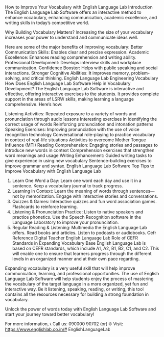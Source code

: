How to Improve Your Vocabulary with English Language Lab
Introduction
The English Language Lab Software offers an interactive method to enhance vocabulary, enhancing communication, academic excellence, and writing skills in today’s competitive world.

Why Building Vocabulary Matters?
Increasing the size of your vocabulary increases your power to understand and communicate ideas well.

Here are some of the major benefits of improving vocabulary:
Better Communication Skills: Enables clear and precise expression.
Academic Excellence: Enhances reading comprehension and writing ability.
Professional Development: Develops interview skills and workplace communication.
Confidence Booster: Helps with public speaking and social interactions.
Stronger Cognitive Abilities: It improves memory, problem-solving, and critical thinking.
English Language Lab Engineering Vocabulary
How Does English Language Lab Software Help in Vocabulary Development?
The English Language Lab Software is interactive and effective, offering interactive exercises to the students. It provides complete support in the areas of LSRW skills, making learning a language comprehensive. Here’s how:

Listening Activities:
Repeated exposure to a variety of words and pronunciation through audio lessons
Interesting exercises in identifying the correct usage of words
Reinforcing pronunciation and intonation patterns
Speaking Exercises:
Improving pronunciation with the use of voice recognition technology
Conversational role-playing to practice vocabulary in context of real-life situations
Activities to overcome Mother Tongue Influence (MTI)
Reading Comprehension:
Engaging stories and passages to introduce new words in context
Comprehension exercises that strengthen word meanings and usage
Writing Enhancement:
Guided writing tasks to give experience in using new vocabulary
Sentence-building exercises to improve grammar and syntax.
English Language Lab Software
Top Tips to Improve Vocabulary with English Language Lab
1. Learn One Word a Day:
Learn one word each day and use it in a sentence.
Keep a vocabulary journal to track progress.
2. Learning in Context:
Learn the meaning of words through sentences—not by memorization.
Engage with interactive stories and conversations.
3. Quizzes & Games:
Interactive quizzes and fun word association games.
Flashcards to reinforce learning.
4. Listening & Pronunciation Practice:
Listen to native speakers and practice phonetics.
Use the Speech Recognition software in the Language Laboratory to improve your pronunciation.
5. Regular Reading & Listening:
Multimedia the English Language Lab offers.
Read books and articles.
Listen to podcasts or audiobooks.
Cefr Reference Digital Teacher English Language Lab
Role of CEFR Standards in Expanding Vocabulary Base
English Language Lab is based on CEFR standards, which include A1, A2, B1, B2, C1, and C2. This will enable one to ensure that learners progress through the different levels in an organized manner and at their own pace regarding.

Expanding vocabulary is a very useful skill that will help improve communication, learning, and professional opportunities. The use of English Language Lab Software will help students enjoy the process of mastering the vocabulary of the target language in a more organized, yet fun and interactive way. Be it listening, speaking, reading, or writing, this tool contains all the resources necessary for building a strong foundation in vocabulary.

Unlock the power of words today with English Language Lab Software and start your journey toward better vocabulary!

For more information, 📞 Call us: 090000 90702 (or) 🌐 Visit: https://www.englishlab.co.in/# EnglishLanguageLab
